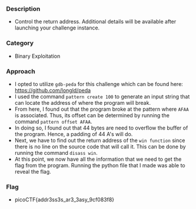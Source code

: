 ### Description 
- Control the return address. Additional details will be available after launching your challenge instance.

### Category 
- Binary Exploitation 

### Approach 
- I opted to utilize `gdb-peda` for this challenge which can be found here: https://github.com/longld/peda
- I used the command `pattern create 100` to generate an input string that can locate the address of where the program will break. 
- From here, I found out that the program broke at the pattern where `AFAA` is associated. Thus, its offset can be determined by running the command `pattern offset AFAA`.
- In doing so, I found out that 44 bytes are need to overflow the buffer of the program. Hence, a padding of 44 A's will do. 
- Next, we have to find out the return address of the `win function` since there is no line on the source code that will call it. This can be done 
by running the command `disass win`. 
- At this point, we now have all the information that we need to get the flag from the program. Running the python file that I made was able to reveal the flag. 


### Flag 
- picoCTF{addr3ss3s_ar3_3asy_9cf083f8}

